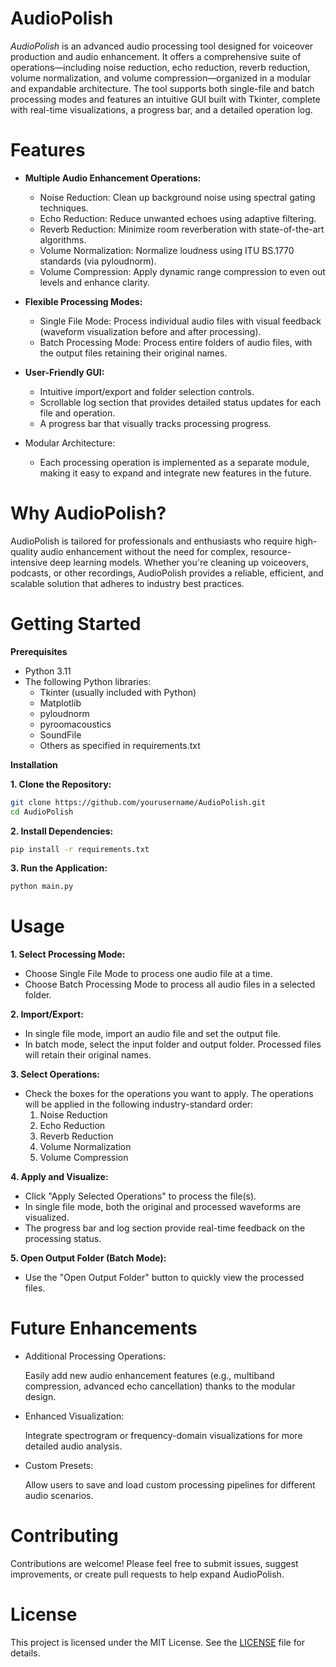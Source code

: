 # AudioPolish
*AudioPolish* is an advanced audio processing tool designed for voiceover production and audio enhancement. It offers a comprehensive suite of operations—including noise reduction, echo reduction, reverb reduction, volume normalization, and volume compression—organized in a modular and expandable architecture. The tool supports both single-file and batch processing modes and features an intuitive GUI built with Tkinter, complete with real-time visualizations, a progress bar, and a detailed operation log.

# Features
- **Multiple Audio Enhancement Operations:**

  - Noise Reduction: Clean up background noise using spectral gating techniques.
  - Echo Reduction: Reduce unwanted echoes using adaptive filtering.
  - Reverb Reduction: Minimize room reverberation with state-of-the-art algorithms.
  - Volume Normalization: Normalize loudness using ITU BS.1770 standards (via pyloudnorm).
  - Volume Compression: Apply dynamic range compression to even out levels and enhance clarity.

- **Flexible Processing Modes:**
  - Single File Mode: Process individual audio files with visual feedback (waveform visualization before and after processing).
  - Batch Processing Mode: Process entire folders of audio files, with the output files retaining their original names.

- **User-Friendly GUI:**
  - Intuitive import/export and folder selection controls.
  - Scrollable log section that provides detailed status updates for each file and operation.
  - A progress bar that visually tracks processing progress.

- Modular Architecture:
  - Each processing operation is implemented as a separate module, making it easy to expand and integrate new features in the future.

# Why AudioPolish?
AudioPolish is tailored for professionals and enthusiasts who require high-quality audio enhancement without the need for complex, resource-intensive deep learning models. Whether you're cleaning up voiceovers, podcasts, or other recordings, AudioPolish provides a reliable, efficient, and scalable solution that adheres to industry best practices.

# Getting Started
**Prerequisites**
  - Python 3.11
  - The following Python libraries:
    - Tkinter (usually included with Python)
    - Matplotlib
    - pyloudnorm
    - pyroomacoustics
    - SoundFile
    - Others as specified in requirements.txt

**Installation**

**1. Clone the Repository:**
```bash
git clone https://github.com/yourusername/AudioPolish.git
cd AudioPolish
```
**2. Install Dependencies:**
```bash
pip install -r requirements.txt
```
**3. Run the Application:**
```bash
python main.py
```

# Usage
**1. Select Processing Mode:**
  - Choose Single File Mode to process one audio file at a time.
  - Choose Batch Processing Mode to process all audio files in a selected folder.

**2. Import/Export:**
  - In single file mode, import an audio file and set the output file.
  - In batch mode, select the input folder and output folder. Processed files will retain their original names.

**3. Select Operations:**

  - Check the boxes for the operations you want to apply. The operations will be applied in the following industry-standard order:
    1. Noise Reduction
    2. Echo Reduction
    3. Reverb Reduction
    4. Volume Normalization
    5. Volume Compression

 **4. Apply and Visualize:**
  - Click "Apply Selected Operations" to process the file(s).
  - In single file mode, both the original and processed waveforms are visualized.
  - The progress bar and log section provide real-time feedback on the processing status.

**5. Open Output Folder (Batch Mode):**
  - Use the "Open Output Folder" button to quickly view the processed files.

# Future Enhancements
- Additional Processing Operations:

  Easily add new audio enhancement features (e.g., multiband compression, advanced echo cancellation) thanks to the modular design.

- Enhanced Visualization:

  Integrate spectrogram or frequency-domain visualizations for more detailed audio analysis.

- Custom Presets:

  Allow users to save and load custom processing pipelines for different audio scenarios.

# Contributing
Contributions are welcome! Please feel free to submit issues, suggest improvements, or create pull requests to help expand AudioPolish.

# License
This project is licensed under the MIT License. See the [LICENSE](https://github.com/KunalSamad/AudioPolish/blob/main/LICENSE.txt) file for details.
